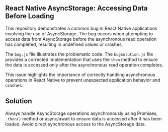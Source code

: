## React Native AsyncStorage: Accessing Data Before Loading

This repository demonstrates a common bug in React Native applications involving the use of AsyncStorage.  The bug occurs when attempting to access data from AsyncStorage before the asynchronous read operation has completed, resulting in undefined values or crashes.

The `bug.js` file illustrates the problematic code. The `bugSolution.js` file provides a corrected implementation that uses the `then` method to ensure the data is accessed only after the asynchronous read operation completes.

This issue highlights the importance of correctly handling asynchronous operations in React Native to prevent unexpected application behavior and crashes.

## Solution
Always handle AsyncStorage operations asynchronously using Promises, `.then()` method or async/await to ensure data is accessed after it has been loaded.  Avoid direct synchronous access to the AsyncStorage data.